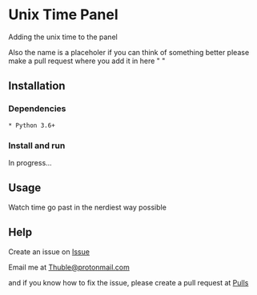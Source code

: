 # Unix Time Panel

Adding the unix time to the panel 

Also the name is a placeholer if you can think of something better please make a pull request where you add it in here " "

## Installation

### Dependencies

    * Python 3.6+

### Install and run

In progress...

## Usage

Watch time go past in the nerdiest way possible

## Help

Create an issue on [Issue](https://github.com/Thubs/Unix-Time-Panel/issues)

Email me at [Thuble@protonmail.com](mailto:Thuble@protonmail.com)

and if you know how to fix the issue, please create a pull request at [Pulls](https://github.com/Thubs/Unix-Time-Panel/pulls)

